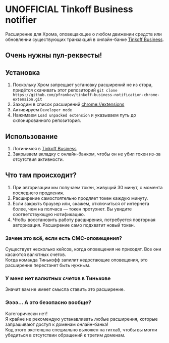 # UNOFFICIAL Tinkoff Business notifier
Расширение для Хрома, оповещающее о любом движении средств или обновлении существующих транзакций в онлайн-банке [Tinkoff Business](http://sme.tinkoff.ru).

## Очень нужны пул-реквесты!

## Установка
1. Поскольку Хром запрещает установку расширений не из стора, придётся скачивать этот репозиторий `git clone https://github.com/pfrankov/tinkoff-business-notification-chrome-extension.git`
1. Заходим в список расширений [chrome://extensions](chrome://extensions)
1. Активируем `Developer mode`
1. Нажимаем `Load unpacked extension` и указываем путь до склонированного репозитория.

## Использование
1. Логинимся в [Tinkoff Business](http://sme.tinkoff.ru)
1. Закрываем вкладку с онлайн-банком, чтобы он не убил токен из-за отсутствия активности.

## Что там происходит?
1. При авторизации мы получаем токен, живущий 30 минут, с момента последнего продления.
1. Расширение самостоятельно продляет токен каждую минуту.
1. Если закрыть браузер или, скажем, отключиться от интернета более, чем на полчаса — токен протухнет.
Вы увидите соответствующую нотификацию.
1. Чтобы восстановить работу расширения, потребуется повторная авторизация. Расширение само подхватит новый токен.

### Зачем это всё, если есть СМС-оповещения?
Существует несколько кейсов, когда оповещения не приходят. Все они касаются валютных счетов.  
Когда команда Тинькофф запилит недостающие оповещения, это расширение перестанет быть нужным.

### У меня нет валютных счетов в Тинькове
Значит вам не имеет смысла ставить это расширение.

### Ээээ... А это безопасно вообще?
Категорически нет!  
Я крайне не рекомендую устанавливать любые расширения, которые запрашивают доступ к доменам онлайн-банка!  
Код этого экстеншна специально выложен на гитхаб, чтобы вы могли убедиться в отсутствии обращений к третим доменам.